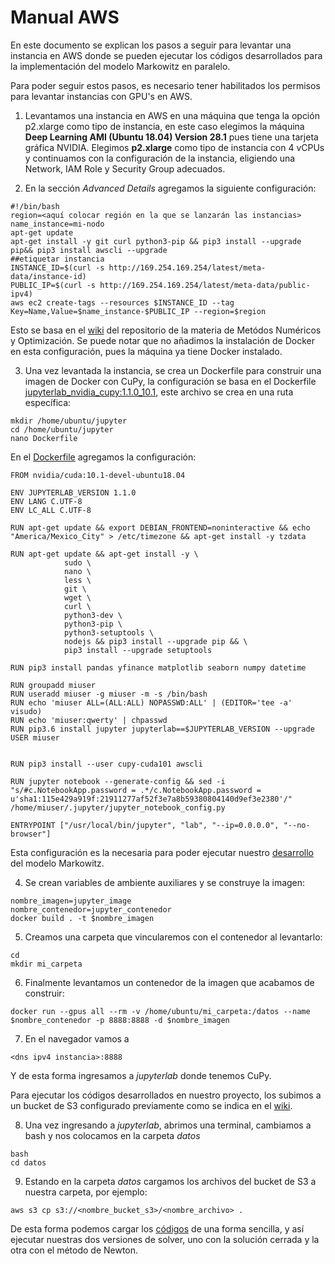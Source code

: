 
 # Manual AWS 
 
 En este documento se explican los pasos a seguir para levantar una instancia en AWS donde se pueden ejecutar los códigos desarrollados para la implementación del modelo Markowitz en paralelo.
 
 Para poder seguir estos pasos, es necesario tener habilitados los permisos para levantar instancias con GPU's en AWS.
 
 1. Levantamos una instancia en AWS en una máquina que tenga la opción p2.xlarge como tipo de instancia, en este caso elegimos la máquina **Deep Learning AMI (Ubuntu 18.04) Version 28.1** pues tiene una tarjeta gráfica NVIDIA. Elegimos **p2.xlarge** como tipo de instancia con 4 vCPUs y continuamos con la configuración de la instancia, eligiendo una Network, IAM Role y Security Group adecuados.


 2. En la sección *Advanced Details* agregamos la siguiente configuración:
```
#!/bin/bash
region=<aquí colocar región en la que se lanzarán las instancias>
name_instance=mi-nodo
apt-get update
apt-get install -y git curl python3-pip && pip3 install --upgrade pip&& pip3 install awscli --upgrade
##etiquetar instancia
INSTANCE_ID=$(curl -s http://169.254.169.254/latest/meta-data/instance-id)
PUBLIC_IP=$(curl -s http://169.254.169.254/latest/meta-data/public-ipv4)
aws ec2 create-tags --resources $INSTANCE_ID --tag Key=Name,Value=$name_instance-$PUBLIC_IP --region=$region
```

Esto se basa en el [wiki](https://github.com/ITAM-DS/analisis-numerico-computo-cientifico/wiki/1.2.Instalaci%C3%B3n-de-herramientas-%C3%BAtiles-en-AWS) del repositorio de la materia de Metódos Numéricos y Optimización. Se puede notar que no añadimos la instalación de Docker en esta configuración, pues la máquina ya tiene Docker instalado.

 3. Una vez levantada la instancia, se crea un Dockerfile para construir una imagen de Docker con CuPy, la configuración se basa en el Dockerfile [jupyterlab_nvidia_cupy:1.1.0_10.1](https://github.com/palmoreck/dockerfiles/blob/master/jupyterlab/nvidia/cupy/1.1.0_10.1/Dockerfile), este archivo se crea en una ruta específica:
 
```
mkdir /home/ubuntu/jupyter
cd /home/ubuntu/jupyter
nano Dockerfile
```
En el [Dockerfile](https://github.com/czammar/MNO_finalproject/blob/master/infrastructure/Dockerfile) agregamos la configuración:

```
FROM nvidia/cuda:10.1-devel-ubuntu18.04

ENV JUPYTERLAB_VERSION 1.1.0
ENV LANG C.UTF-8
ENV LC_ALL C.UTF-8

RUN apt-get update && export DEBIAN_FRONTEND=noninteractive && echo "America/Mexico_City" > /etc/timezone && apt-get install -y tzdata

RUN apt-get update && apt-get install -y \
            sudo \
            nano \
            less \
            git \
            wget \
            curl \
            python3-dev \
            python3-pip \
            python3-setuptools \
            nodejs && pip3 install --upgrade pip && \
            pip3 install --upgrade setuptools 

RUN pip3 install pandas yfinance matplotlib seaborn numpy datetime

RUN groupadd miuser
RUN useradd miuser -g miuser -m -s /bin/bash
RUN echo 'miuser ALL=(ALL:ALL) NOPASSWD:ALL' | (EDITOR='tee -a' visudo)
RUN echo 'miuser:qwerty' | chpasswd
RUN pip3.6 install jupyter jupyterlab==$JUPYTERLAB_VERSION --upgrade
USER miuser


RUN pip3 install --user cupy-cuda101 awscli

RUN jupyter notebook --generate-config && sed -i "s/#c.NotebookApp.password = .*/c.NotebookApp.password = u'sha1:115e429a919f:21911277af52f3e7a8b59380804140d9ef3e2380'/" /home/miuser/.jupyter/jupyter_notebook_config.py

ENTRYPOINT ["/usr/local/bin/jupyter", "lab", "--ip=0.0.0.0", "--no-browser"]
```

Esta configuración es la necesaria para poder ejecutar nuestro [desarrollo](https://github.com/czammar/MNO_finalproject/blob/master/infrastructure/Solver_AWS.ipynb) del modelo Markowitz.

 4. Se crean variables de ambiente auxiliares y se construye la imagen:
```
nombre_imagen=jupyter_image
nombre_contenedor=jupyter_contenedor
docker build . -t $nombre_imagen		
```

 5. Creamos una carpeta que vincularemos con el contenedor al levantarlo:
```
cd
mkdir mi_carpeta
```

 6. Finalmente levantamos un contenedor de la imagen que acabamos de construir:
```
docker run --gpus all --rm -v /home/ubuntu/mi_carpeta:/datos --name $nombre_contenedor -p 8888:8888 -d $nombre_imagen
```

 7. En el navegador vamos a 
```
<dns ipv4 instancia>:8888
```

Y de esta forma ingresamos a *jupyterlab* donde tenemos CuPy.

Para ejecutar los códigos desarrollados en nuestro proyecto, los subimos a un bucket de S3 configurado previamente como se indica en el [wiki](https://github.com/ITAM-DS/analisis-numerico-computo-cientifico/wiki/1.1.Configuracion-de-servicios-basicos-para-uso-de-AWS).

 8. Una vez ingresando a *jupyterlab*, abrimos una terminal, cambiamos a bash y nos colocamos en la carpeta *datos*
 ```
 bash
 cd datos
 ```

 9. Estando en la carpeta *datos* cargamos los archivos del bucket de S3 a nuestra carpeta, por ejemplo:
 ```
 aws s3 cp s3://<nombre_bucket_s3>/<nombre_archivo> .
 ```
 
 De esta forma podemos cargar los [códigos](https://github.com/czammar/MNO_finalproject/tree/master/infrastructure/codigos) de una forma sencilla, y así ejecutar nuestras dos versiones de solver, uno con la solución cerrada y la otra con el método de Newton.
